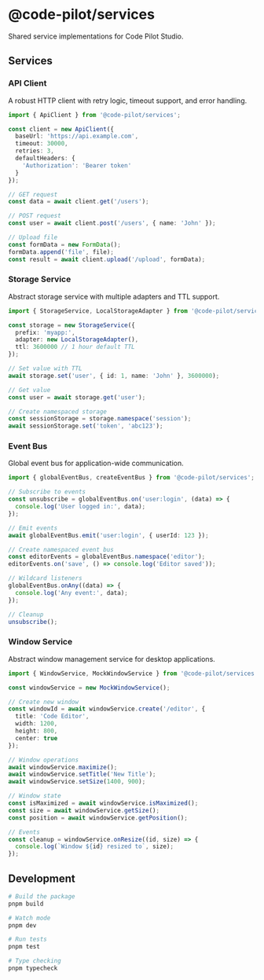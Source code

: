 # @code-pilot/services

Shared service implementations for Code Pilot Studio.

## Services

### API Client

A robust HTTP client with retry logic, timeout support, and error handling.

```typescript
import { ApiClient } from '@code-pilot/services';

const client = new ApiClient({
  baseUrl: 'https://api.example.com',
  timeout: 30000,
  retries: 3,
  defaultHeaders: {
    'Authorization': 'Bearer token'
  }
});

// GET request
const data = await client.get('/users');

// POST request
const user = await client.post('/users', { name: 'John' });

// Upload file
const formData = new FormData();
formData.append('file', file);
const result = await client.upload('/upload', formData);
```

### Storage Service

Abstract storage service with multiple adapters and TTL support.

```typescript
import { StorageService, LocalStorageAdapter } from '@code-pilot/services';

const storage = new StorageService({
  prefix: 'myapp:',
  adapter: new LocalStorageAdapter(),
  ttl: 3600000 // 1 hour default TTL
});

// Set value with TTL
await storage.set('user', { id: 1, name: 'John' }, 3600000);

// Get value
const user = await storage.get('user');

// Create namespaced storage
const sessionStorage = storage.namespace('session');
await sessionStorage.set('token', 'abc123');
```

### Event Bus

Global event bus for application-wide communication.

```typescript
import { globalEventBus, createEventBus } from '@code-pilot/services';

// Subscribe to events
const unsubscribe = globalEventBus.on('user:login', (data) => {
  console.log('User logged in:', data);
});

// Emit events
await globalEventBus.emit('user:login', { userId: 123 });

// Create namespaced event bus
const editorEvents = globalEventBus.namespace('editor');
editorEvents.on('save', () => console.log('Editor saved'));

// Wildcard listeners
globalEventBus.onAny((data) => {
  console.log('Any event:', data);
});

// Cleanup
unsubscribe();
```

### Window Service

Abstract window management service for desktop applications.

```typescript
import { WindowService, MockWindowService } from '@code-pilot/services';

const windowService = new MockWindowService();

// Create new window
const windowId = await windowService.create('/editor', {
  title: 'Code Editor',
  width: 1200,
  height: 800,
  center: true
});

// Window operations
await windowService.maximize();
await windowService.setTitle('New Title');
await windowService.setSize(1400, 900);

// Window state
const isMaximized = await windowService.isMaximized();
const size = await windowService.getSize();
const position = await windowService.getPosition();

// Events
const cleanup = windowService.onResize((id, size) => {
  console.log(`Window ${id} resized to`, size);
});
```

## Development

```bash
# Build the package
pnpm build

# Watch mode
pnpm dev

# Run tests
pnpm test

# Type checking
pnpm typecheck
```